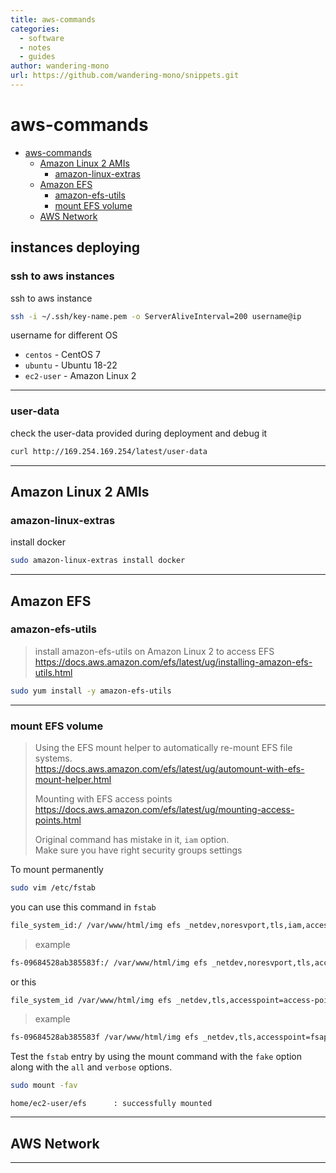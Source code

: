 ```yaml
---
title: aws-commands
categories:
  - software
  - notes
  - guides
author: wandering-mono
url: https://github.com/wandering-mono/snippets.git
---
```


# aws-commands

- [aws-commands](#aws-commands)
  - [Amazon Linux 2 AMIs](#amazon-linux-2-amis)
    - [amazon-linux-extras](#amazon-linux-extras)
  - [Amazon EFS](#amazon-efs)
    - [amazon-efs-utils](#amazon-efs-utils)
    - [mount EFS volume](#mount-efs-volume)
  - [AWS Network](#aws-network)

## instances deploying

### ssh to aws instances

ssh to aws instance

```bash
ssh -i ~/.ssh/key-name.pem -o ServerAliveInterval=200 username@ip
```

username for different OS

-   `centos` - CentOS 7
-   `ubuntu` - Ubuntu 18-22
-   `ec2-user` - Amazon Linux 2

---

### user-data

check the user-data provided during deployment and debug it

```bash
curl http://169.254.169.254/latest/user-data
```

---

## Amazon Linux 2 AMIs

### amazon-linux-extras

install docker

```bash
sudo amazon-linux-extras install docker
```

---

## Amazon EFS

### amazon-efs-utils

> install amazon-efs-utils on Amazon Linux 2 to access EFS  
> <https://docs.aws.amazon.com/efs/latest/ug/installing-amazon-efs-utils.html>

```bash
sudo yum install -y amazon-efs-utils
```

---

### mount EFS volume

> Using the EFS mount helper to automatically re-mount EFS file systems.  
> <https://docs.aws.amazon.com/efs/latest/ug/automount-with-efs-mount-helper.html>
>
> Mounting with EFS access points  
> <https://docs.aws.amazon.com/efs/latest/ug/mounting-access-points.html>
>
> Original command has mistake in it, `iam` option.  
> Make sure you have right security groups settings

To mount permanently

```bash
sudo vim /etc/fstab
```

you can use this command in `fstab`

```bash
file_system_id:/ /var/www/html/img efs _netdev,noresvport,tls,iam,accesspoint=access-point-id 0 0
```

> example

```bash
fs-09684528ab385583f:/ /var/www/html/img efs _netdev,noresvport,tls,accesspoint=fsap-03b05a76b9a9a96d4 0 0
```

or this

```bash
file_system_id /var/www/html/img efs _netdev,tls,accesspoint=access-point-id 0 0
```

> example

```bash
fs-09684528ab385583f /var/www/html/img efs _netdev,tls,accesspoint=fsap-03b05a76b9a9a96d4 0 0
```

Test the `fstab` entry by using the mount command with the `fake` option along with the `all` and `verbose` options.

```bash
sudo mount -fav
```

```text
home/ec2-user/efs      : successfully mounted
```

---

## AWS Network

---
